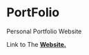 # PortFolio
Personal Portfolio Website 

Link to The <a href="https://pratham-d14.github.io/PortFolio.github.io/"><b>Website.</b></a>
